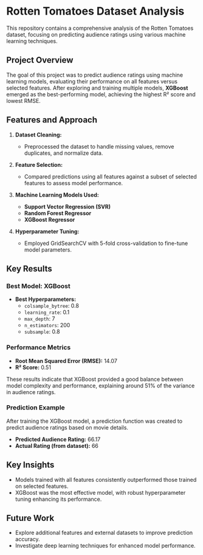 # Rotten Tomatoes Dataset Analysis
This repository contains a comprehensive analysis of the Rotten Tomatoes dataset, focusing on predicting audience ratings using various machine learning techniques.

## Project Overview
The goal of this project was to predict audience ratings using machine learning models, evaluating their performance on all features versus selected features. After exploring and training multiple models, **XGBoost** emerged as the best-performing model, achieving the highest R² score and lowest RMSE.

## Features and Approach

1. **Dataset Cleaning:**  
   - Preprocessed the dataset to handle missing values, remove duplicates, and normalize data.

2. **Feature Selection:**  
   - Compared predictions using all features against a subset of selected features to assess model performance.

3. **Machine Learning Models Used:**  
   - **Support Vector Regression (SVR)**  
   - **Random Forest Regressor**  
   - **XGBoost Regressor**

4. **Hyperparameter Tuning:**  
   - Employed GridSearchCV with 5-fold cross-validation to fine-tune model parameters.

## Key Results

### Best Model: XGBoost
- **Best Hyperparameters:**  
  - `colsample_bytree`: 0.8  
  - `learning_rate`: 0.1  
  - `max_depth`: 7  
  - `n_estimators`: 200  
  - `subsample`: 0.8  

### Performance Metrics
- **Root Mean Squared Error (RMSE):** 14.07  
- **R² Score:** 0.51  

These results indicate that XGBoost provided a good balance between model complexity and performance, explaining around 51% of the variance in audience ratings.

### Prediction Example
After training the XGBoost model, a prediction function was created to predict audience ratings based on movie details.

- **Predicted Audience Rating:** 66.17  
- **Actual Rating (from dataset):** 66  

## Key Insights
- Models trained with all features consistently outperformed those trained on selected features.
- XGBoost was the most effective model, with robust hyperparameter tuning enhancing its performance.

## Future Work
- Explore additional features and external datasets to improve prediction accuracy.
- Investigate deep learning techniques for enhanced model performance.
